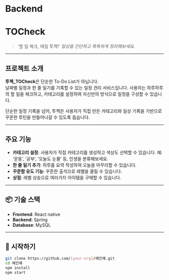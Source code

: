 # Backend
# TOCheck

> ‘할 일 체크, 매일 투첵!’
> _일상을 간단하고 똑똑하게 정리해보세요._

---

## 프로젝트 소개

**투첵_TOCheck**은 단순한 To-Do List가 아닙니다.  
날짜별 일정과 한 줄 일기를 기록할 수 있는 일정 관리 서비스입니다.
사용자는 하루하루의 할 일을 체크하고, 카테고리를 설정하여 자신만의 방식으로 일정을 구성할 수 있습니다.

단순한 일정 기록을 넘어, 투첵은 사용자가 직접 만든 카테고리와 일상 기록을 기반으로
꾸준한 루틴을 만들어나갈 수 있도록 돕습니다.

---

## 주요 기능

- **카테고리 설정**: 사용자가 직접 카테고리를 생성하고 색상도 선택할 수 있습니다. 예: ‘운동’, ‘공부’, ‘오늘도 눈물’ 등, 인생을 분류해보세요.
- **한 줄 일기 추가**: 하루를 요약 작성하여 오늘을 마무리할 수 있습니다.
- **꾸준함 유도 기능**: 꾸준한 출석으로 레벨을 올릴 수 있습니다.
- **상점**: 레벨 상승으로 여러가지 아이템을 구매할 수 있습니다. 
  
---

## 📦 기술 스택

- **Frontend**: React native
- **Backend**: Spring
- **Database**: MySQL

---

## 🚀 시작하기

```bash
git clone https://github.com/[your-org]/예민혜.git
cd 예민혜
npm install
npm start

